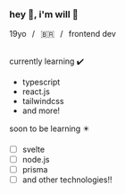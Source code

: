 ### hey :wave:, i'm **will** :lizard:  
19yo⠀/⠀🇧🇷⠀/⠀frontend dev  
##
currently learning ✔️
- typescript
- react.js
- tailwindcss
- and more!
  
soon to be learning :eight_pointed_black_star:
- [ ] svelte
- [ ] node.js
- [ ] prisma
- [ ] and other technologies!!
